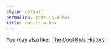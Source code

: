 ```yaml
---
style: default
permalink: Xcat-in-a-box
title: cat-in-a-box
---
```

You may also like:
[The Cool Kids](http://scp-wiki.net/the-cool-kids)
[History](http://scp-wiki.net/history)